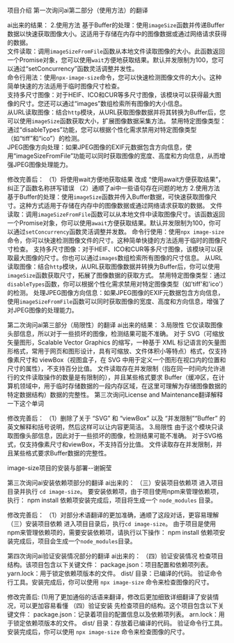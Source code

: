 项目介绍
第一次询问ai第二部分（使用方法）的翻译

ai出来的结果：
2.使用方法
基于Buffer的处理：使用`imageSize`函数并传递Buffer数据以快速获取图像大小。这适用于存储在内存中的图像数据或通过网络请求获得的数据。  
文件读取：调用`imageSizeFromFile`函数从本地文件读取图像的大小。此函数返回一个Promise对象，您可以使用`wait`方便地获取结果。默认并发限制为100，您可以通过“setConcurrency”函数灵活调整并发性。  
命令行用法：使用`npx-image-size`命令，您可以快速检测图像文件的大小。这种简单快速的方法适用于临时图像尺寸检查。  
支持多尺寸图像：对于HEIF、ICO和CUR等多尺寸图像，该模块可以获得最大图像的尺寸。您还可以通过“images”数组检索所有图像的大小信息。  
从URL读取图像：结合`http`模块，从URL获取图像数据并将其转换为Buffer后，您可以使用`imageSize`函数获取大小，扩展图像数据采集方法。 
禁用特定图像类型：通过“disableTypes”功能，您可以根据个性化需求禁用对特定图像类型（如“tiff”和“ico”）的检测。  
JPEG图像方向处理：如果JPEG图像的EXIF元数据包含方向信息，使用“imageSizeFromFile”功能可以同时获取图像的宽度、高度和方向信息，从而增强JPEG图像处理能力。

修改完善后：
（1）将使用wait方便地获取结果 改成 “使用await方便获取结果”，纠正了函数名称拼写错误
（2）通顺了ai中一些语句存在问题的地方
2.使用方法
 基于Buffer的处理：使用`imageSize`函数并传入Buffer数据，可快速获取图像尺寸。这种方式适用于存储在内存中的图像数据或通过网络请求获取的数据。
文件读取：调用`imageSizeFromFile`函数可以从本地文件中读取图像尺寸。该函数返回一个Promise对象，你可以使用`await`方便获取结果。默认并发限制为100，你可以通过`setConcurrency`函数灵活调整并发数。
命令行使用：使用`npx image-size`命令，你可以快速检测图像文件的尺寸。这种简单快捷的方法适用于临时的图像尺寸检查。
支持多尺寸图像：对于HEIF、ICO和CUR等多尺寸图像，该模块可以获取最大图像的尺寸。你也可以通过`images`数组检索所有图像的尺寸信息。
从URL读取图像：结合`http`模块，从URL获取图像数据并转换为Buffer后，你可以使用`imageSize`函数获取尺寸，拓展了图像数据的获取方式。
禁用特定图像类型：通过`disableTypes`函数，你可以根据个性化需求禁用对特定图像类型（如'tiff'和'ico'）的检测。
处理JPEG图像方向信息：如果JPEG图像的EXIF元数据包含方向信息，使用`imageSizeFromFile`函数可以同时获取图像的宽度、高度和方向信息，增强了对JPEG图像的处理能力。


第二次询问ai第三部分（局限性）的翻译
ai出来的结果：
3.局限性
它仅读取图像头部信息，所以对于一些损坏的图像，检测结果可能不准确。
对于 SVG（可缩放矢量图形，Scalable Vector Graphics 的缩写，一种基于 XML 标记语言的矢量图形格式，常用于网页和图形设计，具有可缩放、文件体积小等特点）格式，仅支持像素尺寸和 viewBox（视图盒子，在 SVG 中用于定义一个图形在视口内的位置和尺寸的属性），不支持百分比值。
文件读取存在并发限制（指在同一时间内允许进行的文件读取操作的数量是有限制的），并且某些格式要求 Buffer（缓冲区，在计算机领域中，用于临时存储数据的一段内存区域，在这里可理解为存储图像数据的特定数据结构）数据的完整性。
第三次询问License and Maintenance翻译解释一下这个单词

修改完善后：
（1）删除了关于 “SVG” 和 “viewBox” 以及 “并发限制”“Buffer” 的英文解释和括号说明，然后这样可以让内容更简洁。
3.局限性
由于这个模块只读取图像头部信息，因此对于一些损坏的图像，检测结果可能不准确。
对于SVG格式，仅支持像素尺寸和viewBox，不支持百分比值。
文件读取存在并发限制，并且某些格式要求Buffer数据的完整性。


image-size项目的安装与部署--谢婉莹

第三次询问ai安装依赖项部分的翻译
ai出来的：
（三）安装项目依赖项
进入项目目录并执行 `cd image-size`。
要安装依赖项，由于项目使用npm来管理依赖项，执行：
  npm install
依赖项安装完成后，项目将生成一个 `node_modules` 目录。

修改完善后：
（1）对部分术语翻译的更加准确，通顺了这段对话，更容易理解
（三）安装项目依赖
进入项目目录后，执行`cd image-size`。
由于项目是使用npm来管理依赖项的，需要安装依赖项，请执行以下操作：
npm install
依赖项安装完成后，项目会生成一个`node_modules`目录。

第四次询问ai验证安装情况部分的翻译
ai出来的：
（四）验证安装情况
检查项目结构。该项目包含以下关键文件：
package.json：项目配置和依赖项列表。
yarn.lock：用于锁定依赖项版本的文件。
dist/ 目录：已编译的代码。
验证命令行工具。安装完成后，你可以使用 `npx image-size` 命令来检查图像的尺寸。 

修改完善后:
(1)用了更加通俗的话语来翻译，修改后更加细致详细翻译了安装情况，可以更加容易看懂
（四）验证安装
先检查项目的结构。这个项目包含以下关键文件：
package.json：记录着项目的配置信息以及依赖项列表。
arn.lock：用于锁定依赖项版本的文件。
dist/ 目录：存放着已编译的代码。
验证命令行工具。安装完成后，你可以使用 `npx image-size` 命令来检查图像的尺寸。